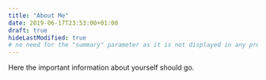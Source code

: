 ```yaml
---
title: "About Me"
date: 2019-06-17T23:53:00+01:00
draft: true
hideLastModified: true
# no need for the "summary" parameter as it is not displayed in any previews
---
```


Here the important information about yourself should go.

